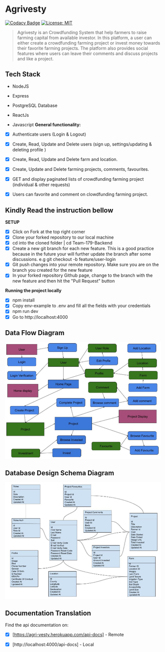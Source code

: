 # Agrivesty

[![Codacy Badge](https://api.codacy.com/project/badge/Grade/2b6c54d9481f4dbb86b5cf0b5ec7cdcf)](https://app.codacy.com/gh/BuildForSDGCohort2/Team-179-Backend?utm_source=github.com&utm_medium=referral&utm_content=BuildForSDGCohort2/Team-179-Backend&utm_campaign=Badge_Grade_Settings) [![License: MIT](https://img.shields.io/badge/License-MIT-yellow.svg)](https://opensource.org/licenses/MIT)


> Agrivesty is an Crowdfunding System that help farmers to raise farming capital from available investor. In this platform, a user can either create a crowdfunding farming project or invest money towards their favorite farming projects. The platform also provides social features where users can leave their comments and discuss projects and like a project.

## Tech Stack

-   NodeJS

-   Express

-   PostgreSQL Database

-   ReactJs

-   Javascript
**General functionality:**

-   [x] Authenticate users (Login & Logout)

-   [x] Create, Read, Update and Delete users (sign up, settings/updating & deleting profile )

-   [x] Create, Read, Update and Delete farm and location.

-   [x] Create, Update and Delete farming projects, comments, favourites.

-   [x] GET and display paginated lists of crowdfunding farming project (individual & other requests)

-   [x] Users can favorite and comment on clowdfunding farming project.

## Kindly Read the instruction bellow
**SETUP**
-   [x] Click on Fork at the top right corner
-   [x] Clone your forked repository to our local machine
-   [x] cd into the cloned folder | cd Team-179-Backend
-   [x] Create a new git branch for each new feature. This is a good practice because in the future your will further update the branch after some discussions. e.g git checkout -b feature/user-login
-   [x] Git push changes into your remote repository. Make sure you are on the branch you created for the new feature
-   [x] In your forked repository Github page, change to the branch with the new feature and then hit the "Pull Request" button

**Running the project locally**
-   [x] npm install
-   [x] Copy env-example to .env and fill all the fields with your credentials
-   [x] npm run dev
-   [x] Go to http://localhost:4000

## Data Flow Diagram
![Screenshot](Information_Flow.jpg)

## Database Design Schema Diagram
![Screenshot](database_flow.jpg)

## Documentation Translation
Find the api documentation on:
-   [x] [https://agri-vesty.herokuapp.com/api-docs] - Remote

-   [x] [http://localhost:4000/api-docs] - Local

<br />
